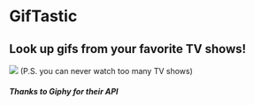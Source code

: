# GifTastic

## Look up gifs from your favorite TV shows!

![](https://media.giphy.com/media/HzXwlkMSvsxK8/giphy.gif)
(P.S. you can never watch too many TV shows)




##### Thanks to Giphy for their API